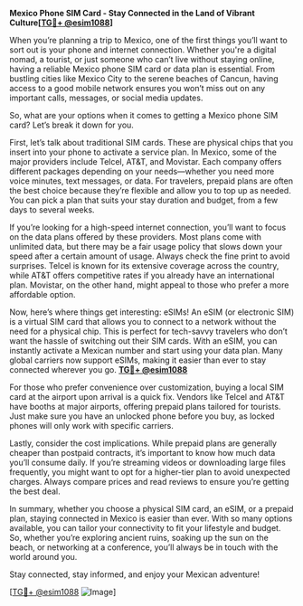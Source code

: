 **Mexico Phone SIM Card - Stay Connected in the Land of Vibrant Culture[[TG💪+ @esim1088](https://t.me/s/esim1088)]**

When you’re planning a trip to Mexico, one of the first things you’ll want to sort out is your phone and internet connection. Whether you're a digital nomad, a tourist, or just someone who can’t live without staying online, having a reliable Mexico phone SIM card or data plan is essential. From bustling cities like Mexico City to the serene beaches of Cancun, having access to a good mobile network ensures you won’t miss out on any important calls, messages, or social media updates.

So, what are your options when it comes to getting a Mexico phone SIM card? Let’s break it down for you.

First, let’s talk about traditional SIM cards. These are physical chips that you insert into your phone to activate a service plan. In Mexico, some of the major providers include Telcel, AT&T, and Movistar. Each company offers different packages depending on your needs—whether you need more voice minutes, text messages, or data. For travelers, prepaid plans are often the best choice because they’re flexible and allow you to top up as needed. You can pick a plan that suits your stay duration and budget, from a few days to several weeks.

If you’re looking for a high-speed internet connection, you’ll want to focus on the data plans offered by these providers. Most plans come with unlimited data, but there may be a fair usage policy that slows down your speed after a certain amount of usage. Always check the fine print to avoid surprises. Telcel is known for its extensive coverage across the country, while AT&T offers competitive rates if you already have an international plan. Movistar, on the other hand, might appeal to those who prefer a more affordable option.

Now, here’s where things get interesting: eSIMs! An eSIM (or electronic SIM) is a virtual SIM card that allows you to connect to a network without the need for a physical chip. This is perfect for tech-savvy travelers who don’t want the hassle of switching out their SIM cards. With an eSIM, you can instantly activate a Mexican number and start using your data plan. Many global carriers now support eSIMs, making it easier than ever to stay connected wherever you go. **[TG💪+ @esim1088](https://t.me/s/esim1088)**

For those who prefer convenience over customization, buying a local SIM card at the airport upon arrival is a quick fix. Vendors like Telcel and AT&T have booths at major airports, offering prepaid plans tailored for tourists. Just make sure you have an unlocked phone before you buy, as locked phones will only work with specific carriers.

Lastly, consider the cost implications. While prepaid plans are generally cheaper than postpaid contracts, it’s important to know how much data you’ll consume daily. If you’re streaming videos or downloading large files frequently, you might want to opt for a higher-tier plan to avoid unexpected charges. Always compare prices and read reviews to ensure you’re getting the best deal.

In summary, whether you choose a physical SIM card, an eSIM, or a prepaid plan, staying connected in Mexico is easier than ever. With so many options available, you can tailor your connectivity to fit your lifestyle and budget. So, whether you’re exploring ancient ruins, soaking up the sun on the beach, or networking at a conference, you’ll always be in touch with the world around you.

Stay connected, stay informed, and enjoy your Mexican adventure!

[[TG💪+ @esim1088](https://t.me/s/esim1088) ![Image](https://i.postimg.cc/Y0z9fWf4/image.png)]